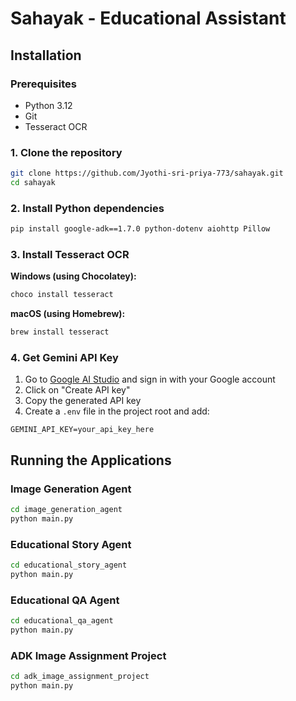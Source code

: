 # Sahayak - Educational Assistant

## Installation

### Prerequisites
- Python 3.12
- Git
- Tesseract OCR

### 1. Clone the repository
```bash
git clone https://github.com/Jyothi-sri-priya-773/sahayak.git
cd sahayak
```

### 2. Install Python dependencies
```bash
pip install google-adk==1.7.0 python-dotenv aiohttp Pillow
```

### 3. Install Tesseract OCR

**Windows (using Chocolatey):**
```bash
choco install tesseract
```

**macOS (using Homebrew):**
```bash
brew install tesseract
```

### 4. Get Gemini API Key
1. Go to [Google AI Studio](https://makersuite.google.com/app/apikey) and sign in with your Google account
2. Click on "Create API key"
3. Copy the generated API key
4. Create a `.env` file in the project root and add:
```
GEMINI_API_KEY=your_api_key_here
```

## Running the Applications

### Image Generation Agent
```bash
cd image_generation_agent
python main.py
```

### Educational Story Agent
```bash
cd educational_story_agent
python main.py
```

### Educational QA Agent
```bash
cd educational_qa_agent
python main.py
```

### ADK Image Assignment Project
```bash
cd adk_image_assignment_project
python main.py
```

